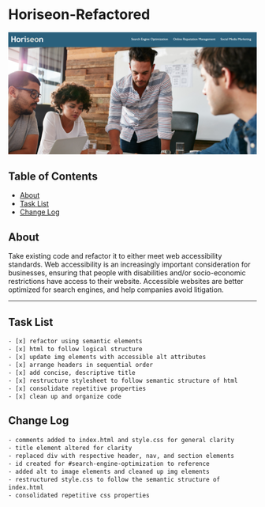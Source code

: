 # Horiseon-Refactored

![Horiseon](assets\images\horiseon-screencap.PNG)

## Table of Contents
  - [About](#about)
  - [Task List](#task-list)
  - [Change Log](#change-log)
## About

Take existing code and refactor it to either meet web accessibility standards. Web accessibility is an increasingly important consideration for businesses, ensuring that people with disabilities and/or socio-economic restrictions have access to their website. Accessible websites are better optimized for search engines, and help companies avoid litigation.
* * *
## Task List
```
- [x] refactor using semantic elements
- [x] html to follow logical structure
- [x] update img elements with accessible alt attributes
- [x] arrange headers in sequential order
- [x] add concise, descriptive title
- [x] restructure stylesheet to follow semantic structure of html
- [x] consolidate repetitive properties
- [x] clean up and organize code
```
## Change Log
```
- comments added to index.html and style.css for general clarity
- title element altered for clarity
- replaced div with respective header, nav, and section elements
- id created for #search-engine-optimization to reference
- added alt to image elements and cleaned up img elements
- restructured style.css to follow the semantic structure of index.html
- consolidated repetitive css properties
```